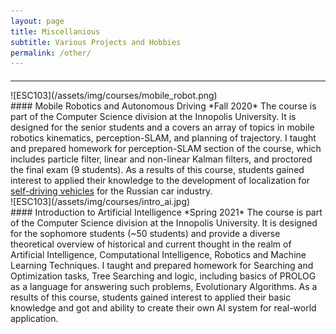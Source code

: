 ```yaml
---
layout: page
title: Miscellanious
subtitle: Various Projects and Hobbies
permalink: /other/
---
```


<div class="pretty-links">

####
---

<div class="grid">
<div class="unit one-third teaching_img">
![ESC103](/assets/img/courses/mobile_robot.png)
</div>
<div class="unit two-thirds">
#### Mobile Robotics and Autonomous Driving 
*Fall 2020*  
The course is part of the Computer Science division at the Innopolis University. It is designed for the senior students and a covers an array of topics in mobile robotics kinematics, perception-SLAM, and planning of trajectory. I taught and prepared homework for perception-SLAM section of the course, which includes particle filter, linear and non-linear Kalman filters, and proctored the final exam (9 students). As a results of this course, students gained interest to applied their knowledge to the development of localization for  <a href="https://www.youtube.com/watch?v=xGB2NR8qpKY&t">self-driving vehicles</a> for the Russian car industry.
</div>
</div>

<div class="grid">
<div class="unit one-third teaching_img">
![ESC103](/assets/img/courses/intro_ai.jpg)
</div>
<div class="unit two-thirds">
#### Introduction to Artificial Intelligence 
*Spring 2021*  
The course is part of the Computer Science division at the Innopolis University. It is designed for the sophomore students (~50 students) and provide a diverse theoretical overview of historical and current thought in the realm of Artificial Intelligence, Computational Intelligence, Robotics and Machine Learning Techniques. I taught and prepared homework for Searching and Optimization tasks, Tree Searching and logic, including basics of PROLOG as a language for answering such problems, Evolutionary Algorithms. As a results of this course, students gained interest to applied their basic knowledge and got and ability to create their own AI system for real-world application.
</div>
</div>



</div> <!-- pretty_links -->